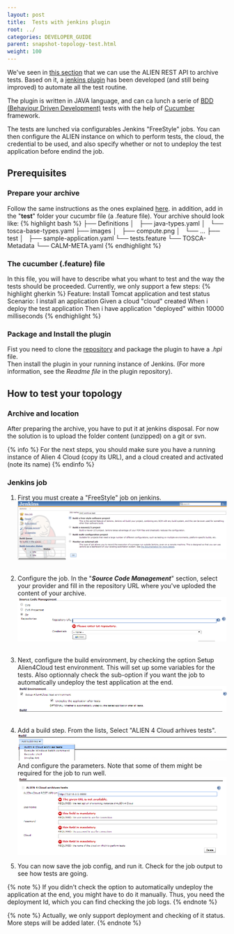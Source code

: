 ```yaml
---
layout: post
title:  Tests with jenkins plugin
root: ../
categories: DEVELOPER_GUIDE
parent: snapshot-topology-test.html
weight: 100
---
```


We've seen in  [this section](/developer_guide/snapshot-topology-test.htmml) that we can use the ALIEN REST API to archive tests. Based on it, a [jenkins plugin](https://fastconnect.org/gitblit/summary/?r=calm/alien-jenkins-plugin.git "A4C IT jenkins plugin") has been developed (and still being improved) to automate all the test routine.

The plugin is written in JAVA language, and can ca lunch a serie of  [BDD (Behaviour Driven Development)](http://fr.wikipedia.org/wiki/Behavior_Driven_Development "Behaviour Driven Development") tests with the help of [Cucumber](http://cukes.info/ "Cucumber") framework.

The tests are lunched via configurables Jenkins "FreeStyle" jobs. You can then configure the ALIEN instance on which to perform tests, the cloud, the credential to be used, and also specify whether or not to undeploy the test application before endind the job.

## Prerequisites

### Prepare your archive

Follow the same instructions as the ones explained [here](/developer_guide/snapshot-topology-test.html). in addition, add in the "**test**" folder your cucumbr file (a .feature file). Your archive should look like:
{% highlight bash %}
├── Definitions
│   ├── java-types.yaml
│   └── tosca-base-types.yaml
├── images
│   ├── compute.png
│   └── ...
├── test
│   ├── sample-application.yaml
	└── tests.feature
└── TOSCA-Metadata
    └── CALM-META.yaml
{% endhighlight %}

### The cucumber (.feature) file

In this file, you will have to describe what you whant to test and the way the tests should be proceeded.
Currently, we only support a few steps:
{% highlight gherkin %}
Feature: Install Tomcat application and test status
  Scenario: I install an application
    Given a cloud "cloud" created
    When i deploy the test application
    Then i have application "deployed" within 10000 milliseconds 
{% endhighlight %}

### Package and Install the plugin
Fist you need  to clone the [repository](https://fastconnect.org/gitblit/summary/?r=calm/alien-jenkins-plugin.git "A4C IT jenkins plugin") and package the plugin to have a *.hpi* file. <br>
Then install the plugin in your running instance of Jenkins. (For more information, see the *Readme file* in the plugin repository).

## How to test your topology

### Archive and location
After preparing the archive, you have to put it at jenkins disposal. For now the solution is to upload the folder content (unzipped) on a git or svn.

{% info %}
For the next steps, you should make sure you have a running instance of Alien 4 Cloud (copy its URL), and a cloud created and activated (note its name)
{% endinfo %}

### Jenkins job
1. First you must create a "FreeStyle" job on jenkins.<br>
[![Jenkins freestyle job](../images/developer_guide/a4c-jenkins-freestyleJob-creation.png  "Jenkins freestyle job")](../images/developer_guide/a4c-jenkins-freestyleJob-creation.png)<br><br>

2. Configure the job. In the "***Source Code Management***" section, select your provider and fill in the repository URL where you've uploded the content of your archive.<br>
[![archive content repository](../images/developer_guide/a4c-jenkins-freestyleJob-archiveUrl.png  "archive content repository")](../images/developer_guide/a4c-jenkins-freestyleJob-archiveUrl.png)<br><br>

3. Next, configure the build environment, by checking the option Setup Alien4Cloud test environment. This will set up some variables for the tests. Also optionnaly check the sub-option if you want the job to automatically undeploy the test application at the end.<br>
[![build environment setup](../images/developer_guide/a4c-jenkins-freestyleJob-buildEnv-step.png  "build environment setup")](../images/developer_guide/a4c-jenkins-freestyleJob-buildEnv-step.png)<br><br>

4. Add a build step. From the lists, Select "ALIEN 4 Cloud arhives tests". 
[![build step selction](../images/developer_guide/a4c-jenkins-freestyleJob-build-select-step.png  "build step selction")](../images/developer_guide/a4c-jenkins-freestyleJob-build-select-step.png)<br>
And configure the parameters. Note that some of them might be required for the job to run well.
[![build configuration](../images/developer_guide/a4c-jenkins-freestyleJob-build-config-step.png  "build configuration")](../images/developer_guide/a4c-jenkins-freestyleJob-build-config-step.png)<br>

5. You can now save the job config, and run it. Check for the job output to see how tests are going.


{% note %}
If you didn't check the option to automatically undeploy the application at the end, you might have to do it manually. Thus, you need the deployment Id, which you can find checking the job logs.
{% endnote %}

{% note %}
Actually, we only support deployment and checking of it status. More steps will be added later.
{% endnote %}